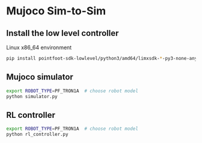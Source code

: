 # Mujoco Sim-to-Sim

## Install the low level controller

Linux x86_64 environment

```bash
pip install pointfoot-sdk-lowlevel/python3/amd64/limxsdk-*-py3-none-any.whl
```

## Mujoco simulator

```bash
export ROBOT_TYPE=PF_TRON1A  # choose robot model
python simulator.py
```

## RL controller

```bash
export ROBOT_TYPE=PF_TRON1A  # choose robot model
python rl_controller.py
```
